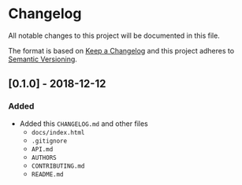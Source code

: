 # Changelog
All notable changes to this project will be documented in this file.

The format is based on [Keep a Changelog](http://keepachangelog.com/en/1.0.0/)
and this project adheres to [Semantic Versioning](http://semver.org/spec/v2.0.0.html).

## [0.1.0] - 2018-12-12

### Added
* Added this `CHANGELOG.md` and other files
  * `docs/index.html`
  * `.gitignore`
  * `API.md`
  * `AUTHORS`
  * `CONTRIBUTING.md`
  * `README.md`
